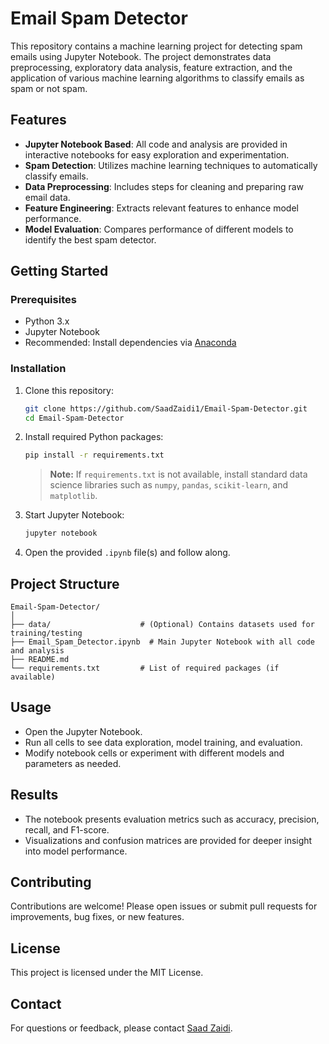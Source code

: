 # Email Spam Detector

This repository contains a machine learning project for detecting spam emails using Jupyter Notebook. The project demonstrates data preprocessing, exploratory data analysis, feature extraction, and the application of various machine learning algorithms to classify emails as spam or not spam.

## Features

- **Jupyter Notebook Based**: All code and analysis are provided in interactive notebooks for easy exploration and experimentation.
- **Spam Detection**: Utilizes machine learning techniques to automatically classify emails.
- **Data Preprocessing**: Includes steps for cleaning and preparing raw email data.
- **Feature Engineering**: Extracts relevant features to enhance model performance.
- **Model Evaluation**: Compares performance of different models to identify the best spam detector.

## Getting Started

### Prerequisites

- Python 3.x
- Jupyter Notebook
- Recommended: Install dependencies via [Anaconda](https://www.anaconda.com/)

### Installation

1. Clone this repository:
    ```bash
    git clone https://github.com/SaadZaidi1/Email-Spam-Detector.git
    cd Email-Spam-Detector
    ```

2. Install required Python packages:
    ```bash
    pip install -r requirements.txt
    ```
    > **Note:** If `requirements.txt` is not available, install standard data science libraries such as `numpy`, `pandas`, `scikit-learn`, and `matplotlib`.

3. Start Jupyter Notebook:
    ```bash
    jupyter notebook
    ```

4. Open the provided `.ipynb` file(s) and follow along.

## Project Structure

```
Email-Spam-Detector/
│
├── data/                    # (Optional) Contains datasets used for training/testing
├── Email_Spam_Detector.ipynb  # Main Jupyter Notebook with all code and analysis
├── README.md
└── requirements.txt         # List of required packages (if available)
```

## Usage

- Open the Jupyter Notebook.
- Run all cells to see data exploration, model training, and evaluation.
- Modify notebook cells or experiment with different models and parameters as needed.

## Results

- The notebook presents evaluation metrics such as accuracy, precision, recall, and F1-score.
- Visualizations and confusion matrices are provided for deeper insight into model performance.

## Contributing

Contributions are welcome! Please open issues or submit pull requests for improvements, bug fixes, or new features.

## License

This project is licensed under the MIT License.

## Contact

For questions or feedback, please contact [Saad Zaidi](https://github.com/SaadZaidi1).
